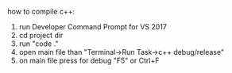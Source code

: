 how to compile c++:
1. run Developer Command Prompt for VS 2017
2. cd project dir
3. run "code ."
4. open main file than "Terminal->Run Task->c++ debug/release"
5. on main file press for debug "F5" or Ctrl+F 